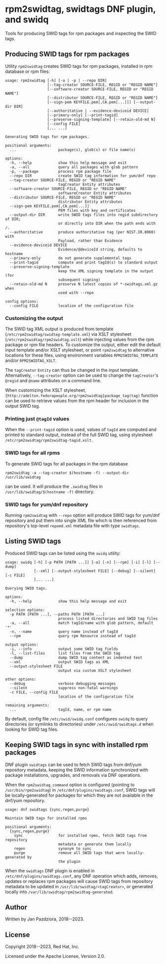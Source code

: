 # rpm2swidtag, swidtags DNF plugin, and swidq

Tools for producing SWID tags for rpm packages and inspecting the SWID tags.

## Producing SWID tags for rpm packages

Utility `rpm2swidtag` creates SWID tags for rpm packages, installed in
rpm database or rpm files:

```
usage: rpm2swidtag [-h] [-a | -p | --repo DIR]
                   [--tag-creator SOURCE-FILE, REGID or "REGID NAME"]
                   [--software-creator SOURCE-FILE, REGID or "REGID NAME"]
                   [--distributor SOURCE-FILE, REGID or "REGID NAME"]
                   [--sign-pem KEYFILE.pem[,CA.pem[...]]] [--output-dir DIR]
                   [--authoritative | --evidence-deviceid DEVICE]
                   [--primary-only] [--print-tagid]
                   [--preserve-signing-template] [--retain-old-md N]
                   [--config FILE]
                   [... ...]

Generating SWID tags for rpm packages.

positional arguments:
  ...                   package(s), glob(s) or file name(s)

options:
  -h, --help            show this help message and exit
  -a, --all             query all packages with glob pattern
  -p, --package         process rpm package file
  --repo DIR            create SWID tag information for yum/dnf repo
  --tag-creator SOURCE-FILE, REGID or "REGID NAME"
                        tagCreator Entity attributes
  --software-creator SOURCE-FILE, REGID or "REGID NAME"
                        softwareCreator Entity attributes
  --distributor SOURCE-FILE, REGID or "REGID NAME"
                        distributor Entity attributes
  --sign-pem KEYFILE.pem[,CA.pem[...]]
                        PEM files with key and certificates
  --output-dir DIR      write SWID tags files into regid subdirectory of DIR;
                        or directly into DIR when the path ends with /.
  --authoritative       produce authoritative tag (per NIST.IR.8060) with
                        Payload, rather than Evidence
  --evidence-deviceid DEVICE
                        Evidence/@deviceId string, defaults to hostname
  --primary-only        do not generate supplemental tags
  --print-tagid         compute and print tagId(s) to standard output
  --preserve-signing-template
                        keep the XML signing template in the output (for
                        subsequent signing)
  --retain-old-md N     preserve N latest copies of *-swidtags.xml.gz when
                        used with --repo

config options:
  --config FILE         location of the configuration file
```

### Customizing the output

The SWID tag XML output is produced from template
(`/etc/rpm2swidtag/swidtag-template.xml`) via XSLT stylesheet
(`/etc/rpm2swidtag/rpm2swidtag.xslt`) while injecting values from
the rpm package or rpm file headers.
To customize the output, either edit the default input template and/or
XSLT stylesheet, or point `rpm2swidtag` to alternative locations
for these files, using environment variables `RPM2SWIDTAG_TEMPLATE`
and/or `RPM2SWIDTAG_XSLT`.

The `tagCreator` `Entity` can thus be changed in the input template.
Alternatively, `--tag-creator` option can be used to change the
`tagCreator`'s `@regid` and `@name` attributes on a command line.

When customizing the XSLT stylesheet,
`{http://adelton.fedorapeople.org/rpm2swidtag}package_tag(tag)`
function can be used to retrieve values from the rpm header for
inclusion in the output SWID tag.

### Printing just `@tagId` values

When the `--print-tagid` option is used, values of `tagId` are
computed and printed to standard output, instead of the full
SWID tag, using stylesheet `/etc/rpm2swidtag/rpm2swidtag-tagid.xslt`.

### SWID tags for all rpms

To generate SWID tags for all packages in the rpm database

```
rpm2swidtag -a --tag-creator $(hostname -f) --output-dir /usr/lib/swidtag
```

can be used. It will produce the `.swidtag` files in
`/usr/lib/swidtag/$(hostname -f)` directory.

### SWID tags for yum/dnf repository

Running `rpm2swidtag` with `--repo` option will produce SWID tags
for yum/dnf repository and put them into single XML file which
is then referenced from repository's top-level `repomd.xml` metadata
file with type `swidtags`.

## Listing SWID tags

Produced SWID tags can be listed using the `swidq` utility:

```
usage: swidq [-h] [-p PATH [PATH ...]] [-a] [-n] [--rpm] [-i] [-l] [--dump]
             [--xml] [--output-stylesheet FILE] [--debug] [--silent] [-c FILE]
             [... ...]

Querying SWID tags.

options:
  -h, --help            show this help message and exit

selection options:
  -p PATH [PATH ...], --paths PATH [PATH ...]
                        process listed directories and SWID tag files
  -a, --all             match tagId/name with glob pattern, default '*'
  -n, --name            query name instead of tagId
  --rpm                 query rpm Resource instead of tagId

output options:
  -i, --info            output some SWID tag fields
  -l, --list-files      list files from the SWID tag
  --dump                dump SWID tag content as indented text
  --xml                 output SWID tags as XML
  --output-stylesheet FILE
                        output via custom XSLT stylesheet

other options:
  --debug               verbose debugging messages
  --silent              suppress non-fatal warnings
  -c FILE, --config FILE
                        location of the configuration file

remaining arguments:
  ...                   tagId, name, or rpm name
```

By default, config file `/etc/swid/swidq.conf` configures `swidq` to
query directories (or symlinks to directories) under `/etc/swid/swidtags.d`
when looking for SWID tag files.

## Keeping SWID tags in sync with installed rpm packages

DNF plugin `swidtags` can be used to fetch SWID tags from dnf/yum
repository metadata, keeping the SWID information synchronized with
package installations, upgrades, and removals via DNF operations.

When the `rpm2swidtag_command` option is configured (pointing to
`/usr/bin/rpm2swidtag`) in `/etc/dnf/plugins/swidtags.conf`, SWID
tags will be locally-generated for packages for which they are not
available in the dnf/yum repository.

```
usage: dnf swidtags {sync,regen,purge}

Maintain SWID tags for installed rpms

positional arguments:
  {sync,regen,purge}
    sync                for installed rpms, fetch SWID tags from repository
                        metadata or generate them locally
    regen               synonym to sync
    purge               remove all SWID tags that were locally-generated by
                        the plugin

```

When the `swidtags` DNF plugin is enabled in
`/etc/dnf/plugins/swidtags.conf`, any DNF operation which adds, removes,
updates or replaces rpm packages will cause SWID tags from repository
metadata to be updated in `/usr/lib/swidtag/<tagCreator>`, or generated
locally into `/var/lib/swidtag/rpm2swidtag-generated`.

## Author

Written by Jan Pazdziora, 2018--2023.

## License

Copyright 2018--2023, Red Hat, Inc.

Licensed under the Apache License, Version 2.0.

